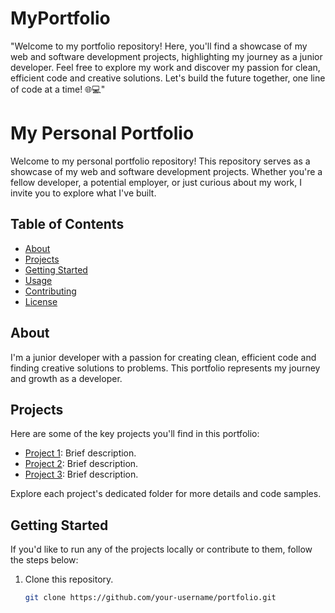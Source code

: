 # MyPortfolio
"Welcome to my portfolio repository! Here, you'll find a showcase of my web and software development projects, highlighting my journey as a junior developer. Feel free to explore my work and discover my passion for clean, efficient code and creative solutions. Let's build the future together, one line of code at a time! 🌐💻"

# My Personal Portfolio

Welcome to my personal portfolio repository! This repository serves as a showcase of my web and software development projects. Whether you're a fellow developer, a potential employer, or just curious about my work, I invite you to explore what I've built.

## Table of Contents
- [About](#about)
- [Projects](#projects)
- [Getting Started](#getting-started)
- [Usage](#usage)
- [Contributing](#contributing)
- [License](#license)

## About

I'm a junior developer with a passion for creating clean, efficient code and finding creative solutions to problems. This portfolio represents my journey and growth as a developer.

## Projects

Here are some of the key projects you'll find in this portfolio:

- [Project 1](project1_link): Brief description.
- [Project 2](project2_link): Brief description.
- [Project 3](project3_link): Brief description.

Explore each project's dedicated folder for more details and code samples.

## Getting Started

If you'd like to run any of the projects locally or contribute to them, follow the steps below:

1. Clone this repository.
   ```sh
   git clone https://github.com/your-username/portfolio.git

